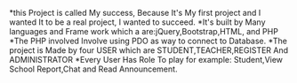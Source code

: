 *this Project is called My success, Because It's My first project and I wanted It to be a real project, I wanted to succeed.
*It's built by Many languages and Frame work which a are:jQuery,Bootstrap,HTML, and PHP
*The PHP involved Involve using PDO as way to connect to Database.
*The project is Made by four USER which are STUDENT,TEACHER,REGISTER And ADMINISTRATOR
*Every User Has Role To play for example:
     Student,View School Report,Chat and Read         Announcement.
